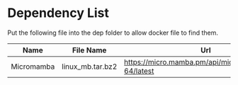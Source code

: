 # Dependency List

Put the following file into the dep folder to allow docker file to find them.

| Name | File Name | Url |
| --- | --- | --- |
| Micromamba | linux_mb.tar.bz2 | https://micro.mamba.pm/api/micromamba/linux-64/latest |

